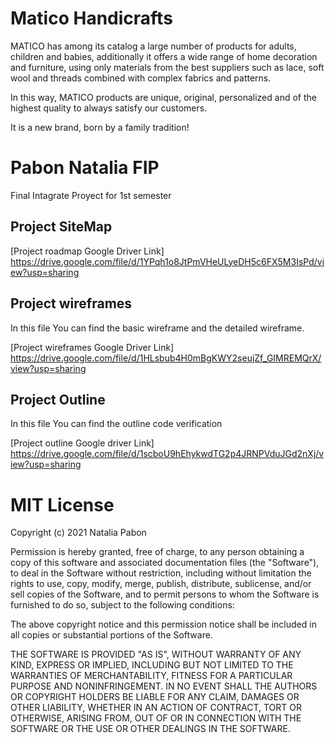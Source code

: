 # Matico Handicrafts

MATICO has among its catalog a large number of products for adults, children and babies, additionally it offers a wide range of home decoration and furniture, using only materials from the best suppliers such as lace, soft wool and threads combined with complex fabrics and patterns. 

In this way, MATICO products are unique, original, personalized and of the highest quality to always satisfy our customers.

It is a new brand, born by a family tradition!

# Pabon Natalia FIP
Final Intagrate Proyect for 1st semester

## Project SiteMap

[Project roadmap Google Driver Link]
https://drive.google.com/file/d/1YPqh1o8JtPmVHeULyeDH5c6FX5M3IsPd/view?usp=sharing

## Project wireframes

In this file You can find the basic wireframe and the detailed wireframe.

[Project wireframes Google Driver Link]
https://drive.google.com/file/d/1HLsbub4H0mBgKWY2seujZf_GIMREMQrX/view?usp=sharing

## Project Outline

In this file You can find the outline code verification

[Project outline Google driver Link]
https://drive.google.com/file/d/1scboU9hEhykwdTG2p4JRNPVduJGd2nXj/view?usp=sharing


# MIT License

Copyright (c) 2021 Natalia Pabon

Permission is hereby granted, free of charge, to any person obtaining a copy of this software and associated documentation files (the "Software"), to deal in the Software without restriction, including without limitation the rights to use, copy, modify, merge, publish, distribute, sublicense, and/or sell copies of the Software, and to permit persons to whom the Software is furnished to do so, subject to the following conditions:

The above copyright notice and this permission notice shall be included in all copies or substantial portions of the Software.

THE SOFTWARE IS PROVIDED "AS IS", WITHOUT WARRANTY OF ANY KIND, EXPRESS OR IMPLIED, INCLUDING BUT NOT LIMITED TO THE WARRANTIES OF MERCHANTABILITY, FITNESS FOR A PARTICULAR PURPOSE AND NONINFRINGEMENT. IN NO EVENT SHALL THE AUTHORS OR COPYRIGHT HOLDERS BE LIABLE FOR ANY CLAIM, DAMAGES OR OTHER LIABILITY, WHETHER IN AN ACTION OF CONTRACT, TORT OR OTHERWISE, ARISING FROM, OUT OF OR IN CONNECTION WITH THE SOFTWARE OR THE USE OR OTHER DEALINGS IN THE SOFTWARE.